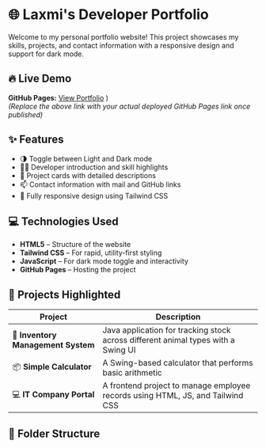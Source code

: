 # 🌐 Laxmi's Developer Portfolio

Welcome to my personal portfolio website! This project showcases my skills, projects, and contact information with a responsive design and support for dark mode.

## 🔥 Live Demo

**GitHub Pages:** [View Portfolio](https://laxmishaha028.github.io/laxmi-portfolio/)
)  
*(Replace the above link with your actual deployed GitHub Pages link once published)*

## ✨ Features

- 🌗 Toggle between Light and Dark mode
- 🧑‍💻 Developer introduction and skill highlights
- 📁 Project cards with detailed descriptions
- 📫 Contact information with mail and GitHub links
- 🚀 Fully responsive design using Tailwind CSS

## 💻 Technologies Used

- **HTML5** – Structure of the website  
- **Tailwind CSS** – For rapid, utility-first styling  
- **JavaScript** – For dark mode toggle and interactivity  
- **GitHub Pages** – Hosting the project

## 🧩 Projects Highlighted

| Project | Description |
|--------|-------------|
| 🐾 **Inventory Management System** | Java application for tracking stock across different animal types with a Swing UI |
| 📦 **Simple Calculator** | A Swing-based calculator that performs basic arithmetic |
| 💻 **IT Company Portal** | A frontend project to manage employee records using HTML, JS, and Tailwind CSS |

## 📂 Folder Structure

